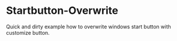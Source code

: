 # Startbutton-Overwrite
Quick and dirty example how to overwrite windows start button with customize button.
